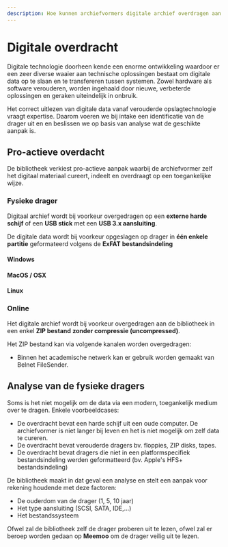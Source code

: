 ```yaml
---
description: Hoe kunnen archiefvormers digitale archief overdragen aan de bibliotheek?
---
```


# Digitale overdracht

Digitale technologie doorheen kende een enorme ontwikkeling waardoor er een zeer diverse waaier aan technische oplossingen bestaat om digitale data op te slaan en te transfereren tussen systemen. Zowel hardware als software verouderen, worden ingehaald door nieuwe, verbeterde oplossingen en geraken uiteindelijk in onbruik.

Het correct uitlezen van digitale data vanaf verouderde opslagtechnologie vraagt expertise. Daarom voeren we bij intake een identificatie van de drager uit en en beslissen we op basis van analyse wat de geschikte aanpak is.

## Pro-actieve overdacht

De bibliotheek verkiest pro-actieve aanpak waarbij de archiefvormer zelf het digitaal materiaal cureert, indeelt en overdraagt op een toegankelijke wijze.

### Fysieke drager

Digitaal archief wordt bij voorkeur overgedragen op een **externe harde schijf** of een **USB stick** met een **USB 3.x aansluiting**.&#x20;

De digitale data wordt bij voorkeur opgeslagen op drager in **één enkele partitie** geformateerd volgens de **ExFAT** **bestandsindeling**

#### **Windows**

#### MacOS / OSX

#### Linux

### Online

Het digitale archief wordt bij voorkeur overgedragen aan de bibliotheek in een enkel **ZIP bestand** **zonder compressie (uncompressed)**.

Het ZIP bestand kan via volgende kanalen worden overgedragen:

* Binnen het academische netwerk kan er gebruik worden gemaakt van Belnet FileSender.

## Analyse van de fysieke dragers

Soms is het niet mogelijk om de data via een modern, toegankelijk medium over te dragen. Enkele voorbeeldcases:

* De overdracht bevat een harde schijf uit een oude computer. De archiefvormer is niet langer bij leven en het is niet mogelijk om zelf data te cureren.
* De overdracht bevat verouderde dragers bv. floppies, ZIP disks, tapes.
* De overdracht bevat dragers die niet in een platformspecifiek bestandsindeling werden geformatteerd (bv. Apple's HFS+ bestandsindeling)

De bibliotheek maakt in dat geval een analyse en stelt een aanpak voor rekening houdende met deze factoren:

* De ouderdom van de drager (1, 5, 10 jaar)
* Het type aansluiting (SCSI, SATA, IDE,...)
* Het bestandssysteem

Ofwel zal de bibliotheek zelf de drager proberen uit te lezen, ofwel zal er beroep worden gedaan op **Meemoo** om de drager veilig uit te lezen.
